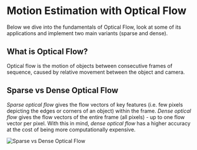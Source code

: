 # Motion Estimation with Optical Flow

Below we dive into the fundamentals of Optical Flow,
look at some of its applications and implement two
main variants (sparse and dense).

## What is Optical Flow?

Optical flow is the motion of objects between consecutive
frames of sequence, caused by relative movement between the
object and camera.

## Sparse vs Dense Optical Flow

*Sparse optical flow* gives the flow vectors of key features
(i.e. few pixels depicting the edges or corners of an object)
within the frame. *Dense optical flow* gives the flow vectors
of the entire frame (all pixels) - up to one flow vector per pixel.
With this in mind, *dense optical flow* has a higher accuracy at
the cost of being more computationally expensive. 

![Sparse vs Dense Optical Flow](imgs/sparse-vs-dense.gif)